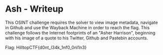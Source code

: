 # Ash - Writeup

This OSINT challenge requires the solver to view image metadata, navigate in Github and use the Wayback Machine in order to reach the flag.
This challenge follows the Internet footprints of an "Asher Harrison", beginning with his image of a quote to his Twitter, Github and Pastebin accounts.










Flag: HilltopCTF{d0nt_l34k_1nf0_0nl1n3}
